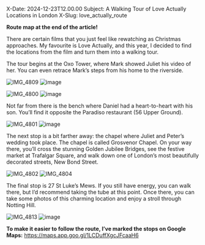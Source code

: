 X-Date: 2024-12-23T12.00.00
Subject: A Walking Tour of Love Actually Locations in London
X-Slug: love_actually_route

**Route map at the end of the article!**

There are certain films that you just feel like rewatching as Christmas approaches. My favourite is Love Actually, and this year, I decided to find the locations from the film and turn them into a walking tour.

The tour begins at the Oxo Tower, where Mark showed Juliet his video of her. You can even retrace Mark’s steps from his home to the riverside.

![IMG_4809](https://github.com/user-attachments/assets/0f3fc795-79c1-474a-b1e7-08b698a746bc)
![image](https://github.com/user-attachments/assets/c218b10e-b5b3-4667-9d89-f8864f5507a9)

![IMG_4800](https://github.com/user-attachments/assets/9f8c8b9b-3d38-4a8e-b677-8a9263a1687e)
![image](https://github.com/user-attachments/assets/fc36853b-e3a2-4427-b4b0-392a5e952987)


Not far from there is the bench where Daniel had a heart-to-heart with his son. You’ll find it opposite the Paradiso restaurant (56 Upper Ground).

![IMG_4801](https://github.com/user-attachments/assets/89d1f253-fdfa-4570-9f07-282c00d8f174)
![image](https://github.com/user-attachments/assets/fc746d30-c2e9-41af-8eac-3bfc79017bf1)

The next stop is a bit farther away: the chapel where Juliet and Peter’s wedding took place. The chapel is called Grosvenor Chapel. On your way there, you’ll cross the stunning Golden Jubilee Bridges, see the festive market at Trafalgar Square, and walk down one of London’s most beautifully decorated streets, New Bond Street.

![IMG_4802](https://github.com/user-attachments/assets/1d4b7d9f-5c4d-45e2-96eb-aacf42a0dc92)
![IMG_4804](https://github.com/user-attachments/assets/0904f644-21a6-4ba7-9ad9-e4f50819bc85)

The final stop is 27 St Luke’s Mews. If you still have energy, you can walk there, but I’d recommend taking the tube at this point. Once there, you can take some photos of this charming location and enjoy a stroll through Notting Hill.

![IMG_4813](https://github.com/user-attachments/assets/a7b60cf5-1491-4b23-99dc-74afddcd1228)
![image](https://github.com/user-attachments/assets/75202705-4554-4301-96f1-2e06d0728987)

**To make it easier to follow the route, I’ve marked the stops on Google Maps:** <https://maps.app.goo.gl/1LCDuffXgcJFcaaH6>
